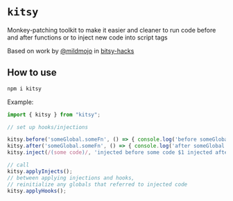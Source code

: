 # `kitsy`

Monkey-patching toolkit to make it easier and cleaner to run code before and after functions or to inject new code into script tags

Based on work by [@mildmojo](https://github.com/mildmojo) in [bitsy-hacks](https://github.com/seleb/bitsy-hacks)

## How to use

```sh
npm i kitsy
```

Example:

```ts
import { kitsy } from "kitsy";

// set up hooks/injections

kitsy.before('someGlobal.someFn', () => { console.log('before someGlobal.someFn') });
kitsy.after('someGlobal.someFn', () => { console.log('after someGlobal.someFn') });
kitsy.inject(/(some code)/, 'injected before some code $1 injected after some code');

// call
kitsy.applyInjects();
// between applying injections and hooks,
// reinitialize any globals that referred to injected code
kitsy.applyHooks();
```
